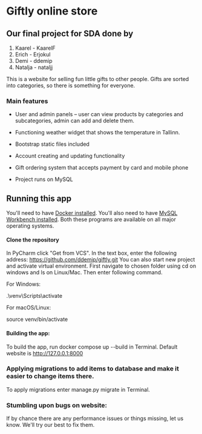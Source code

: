 # Giftly online store

## Our final project for SDA done by

1) Kaarel - KaarelF
2) Erich - Erjokul
3) Demi - ddemip
4) Natalja - nataljj


This is a website for selling fun little gifts to other people. Gifts are sorted into categories, so there is 
something for everyone.

### Main features

* User and admin panels – user can view products by categories and subcategories, admin can add and delete them.

* Functioning weather widget that shows the temperature in Tallinn.

* Bootstrap static files included

* Account creating and updating functionality

* Gift ordering system that accepts payment by card and mobile phone

* Project runs on MySQL

## Running this app

You'll need to have [Docker installed](https://docs.docker.com/get-docker/).
You'll also need to have [MySQL Workbench installed](https://dev.mysql.com/downloads/workbench/).
Both these programs are available on all major operating systems.

#### Clone the repository

In PyCharm click "Get from VCS". In the text box, enter the following address: https://github.com/ddemip/giftly.git
You can also start new project and activate virtual environment. First navigate to chosen folder using cd on windows
and ls on Linux/Mac. Then enter following command.

For Windows:

.\venv\Scripts\activate

For macOS/Linux:

source venv/bin/activate

#### Building the app:

To build the app, run docker compose up --build in Terminal. Default website is http://127.0.0.1:8000

### Applying migrations to add items to database and make it easier to change items there.

To apply migrations enter manage.py migrate in Terminal.

### Stumbling upon bugs on website:

If by chance there are any performance issues or things missing, let us know. We'll try our best to fix them.


